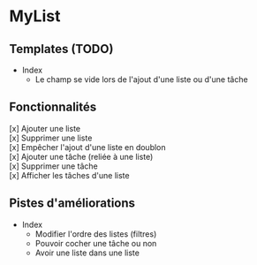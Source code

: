 # MyList

## Templates (TODO)
- Index
  - Le champ se vide lors de l'ajout d'une liste ou d'une tâche

## Fonctionnalités
[x] Ajouter une liste  
[x] Supprimer une liste  
[x] Empêcher l'ajout d'une liste en doublon  
[x] Ajouter une tâche (reliée à une liste)  
[x] Supprimer une tâche  
[x] Afficher les tâches d'une liste  

## Pistes d'améliorations
- Index
  - Modifier l'ordre des listes (filtres)  
  - Pouvoir cocher une tâche ou non  
  - Avoir une liste dans une liste  
